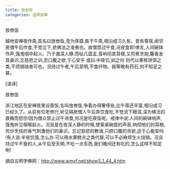 ```yaml
---
title: 放叁饭
categories: 因果故事
---
```


	   
	   
放叁饭

越地安禅夜作斋,其名曰放叁饭,竞为侈靡,胜于午斋,相沿成习久矣。昔有尊宿,闻邻房僧午后作食,不觉泣下,悲佛法之凌夷也。故僧禁过午食,况夜食耶!律言,人间碗钵作声,饿鬼咽中起火。乃于漏深人静,而砧几盘盂,音响彻其耳根,又煎煮烹炮,馨香发其鼻识,忘慈悲之训,恣口腹之欲,于心安乎 或曰:中夜饥,如之何 则代以果核饼饵之类,不烦锅铫者可也。况持过午者,午后至明,不食纤物。我等晚有药石,何不知足之甚。

[语译]

放叁饭

浙江地区在安禅夜里设斋饭,名叫放叁饭,争着办得奢侈些,比午斋还丰富,相沿成习已经久了。从前有位老修行,听见隔房僧人午后弄饮食吃,不觉流下眼泪,深为佛法的衰微而悲伤!因为僧众禁止过午进食,何况是吃夜饭呢。戒律中说:人间的碗钵响声,饿鬼听见咽喉起火。况且是在夜深人静的时候,使案桌碗盘的声音,响彻他们的耳根;煎炒烹炖的香气刺激他们的鼻识。忘记慈悲的教诲,只顾口腹的贪欲,这于心能安吗 !有人说:半夜饥饿,怎么办 可以用水果糕点之类代替,可以不必麻烦生火烧锅。况且持过午不食的人,从午后至天明,不吃一点东西,我们晚间还有吃的,怎么这样不知足咧!

摘自五明学佛网：http://www.wmxf.net/show3_1_44_4.htm